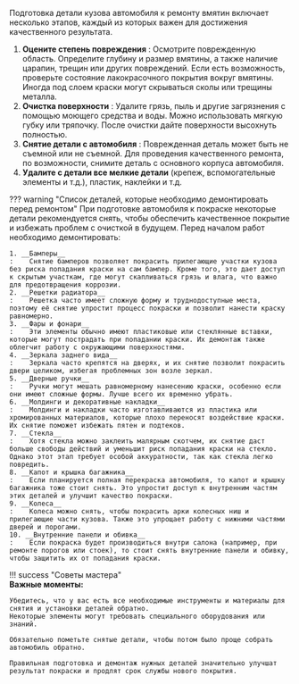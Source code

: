 Подготовка детали кузова автомобиля к ремонту вмятин включает несколько этапов, каждый из которых важен для достижения качественного результата.

1. __Оцените степень повреждения__
:    Осмотрите поврежденную область. Определите глубину и размер вмятины, а также наличие царапин, трещин или других повреждений.
Если есть возможность, проверьте состояние лакокрасочного покрытия вокруг вмятины. Иногда под слоем краски могут скрываться сколы или трещины металла.
2. __Очистка поверхности__
:    Удалите грязь, пыль и другие загрязнения с помощью моющего средства и воды. Можно использовать мягкую губку или тряпочку.
После очистки дайте поверхности высохнуть полностью.
3. __Снятие детали с автомобиля__
:    Поврежденная деталь может быть не съемной или не съемной. Для проведения качественного ремонта, по возможности, снимите деталь с основного корпуса автомобиля.
4. __Удалите с детали все мелкие детали__ (крепеж, вспомогательные элементы и т.д.), пластик, наклейки и т.д.

??? warning "Список деталей, которые необходимо демонтировать перед ремонтом"
	При подготовке автомобиля к покраске некоторые детали рекомендуется снять, чтобы обеспечить качественное покрытие и избежать проблем с очисткой в будущем. Перед началом работ необходимо демонтировать:

	1. __Бамперы__
	:    Снятие бамперов позволяет покрасить прилегающие участки кузова без риска попадания краски на сам бампер. Кроме того, это дает доступ к скрытым участкам, где могут скапливаться грязь и влага, что важно для предотвращения коррозии.
	2. __Решетки радиатора__
	:    Решетка часто имеет сложную форму и труднодоступные места, поэтому её снятие упростит процесс покраски и позволит нанести краску равномерно.
	3. __Фары и фонари__
	:    Эти элементы обычно имеют пластиковые или стеклянные вставки, которые могут пострадать при попадании краски. Их демонтаж также облегчит работу с окружающими поверхностями.
	4. __Зеркала заднего вида__
	:    Зеркала часто крепятся на дверях, и их снятие позволит покрасить двери целиком, избегая проблемных зон возле зеркал.
	5. __Дверные ручки__
	:    Ручки могут мешать равномерному нанесению краски, особенно если они имеют сложные формы. Лучше всего их временно убрать.
	6. __Молдинги и декоративные накладки__
	:    Молдинги и накладки часто изготавливаются из пластика или хромированных материалов, которые плохо переносят воздействие краски. Их снятие поможет избежать пятен и подтеков.
	7. __Стекла__
	:    Хотя стекла можно заклеить малярным скотчем, их снятие даст больше свободы действий и уменьшит риск попадания краски на стекло. Однако этот этап требует особой аккуратности, так как стекла легко повредить.
	8. __Капот и крышка багажника__
	:    Если планируется полная перекраска автомобиля, то капот и крышку багажника тоже стоит снять. Это упростит доступ к внутренним частям этих деталей и улучшит качество покраски.
	9. __Колеса__
	:    Колеса можно снять, чтобы покрасить арки колесных ниш и прилегающие части кузова. Также это упрощает работу с нижними частями дверей и порогами.
	10. __Внутренние панели и обивка__
	:    Если покраска будет производиться внутри салона (например, при ремонте порогов или стоек), то стоит снять внутренние панели и обивку, чтобы защитить их от попадания краски.

!!! success "Советы мастера"	
	__Важные моменты:__
	
	Убедитесь, что у вас есть все необходимые инструменты и материалы для снятия и установки деталей обратно.
	Некоторые элементы могут требовать специального оборудования или знаний.
	
	Обязательно пометьте снятые детали, чтобы потом было проще собрать автомобиль обратно.
	
	Правильная подготовка и демонтаж нужных деталей значительно улучшат результат покраски и продлят срок службы нового покрытия.
